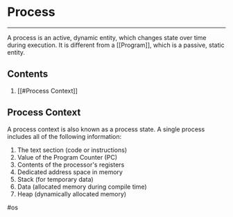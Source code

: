 # Process
---
A process is an active, dynamic entity, which changes state over time during execution.
It is different from a [[Program]], which is a passive, static entity.

## Contents
1. [[#Process Context]]

## Process Context
A process context is also known as a process state. A single process includes all of the following information:
1. The text section (code or instructions)
2. Value of the Program Counter (PC)
3. Contents of the processor's registers
4. Dedicated address space in memory
5. Stack (for temporary data)
6. Data (allocated memory during compile time)
7. Heap (dynamically allocated memory)

#os